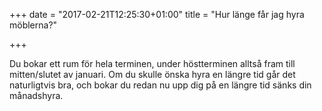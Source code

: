 +++
date = "2017-02-21T12:25:30+01:00"
title = "Hur länge får jag hyra möblerna?"

+++

Du bokar ett rum för hela terminen, under höstterminen alltså fram till mitten/slutet av januari. Om du skulle önska hyra en längre tid går det naturligtvis bra, och bokar du redan nu upp dig på en längre tid sänks din månadshyra.